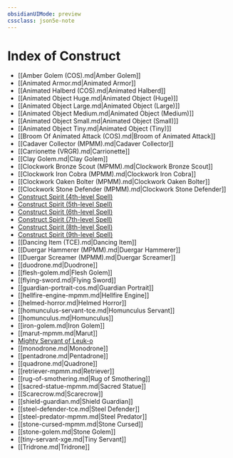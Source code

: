```yaml
---
obsidianUIMode: preview
cssclass: json5e-note
---
```

# Index of Construct

- [[Amber Golem (COS).md\|Amber Golem]]
- [[Animated Armor.md\|Animated Armor]]
- [[Animated Halberd (COS).md\|Animated Halberd]]
- [[Animated Object Huge.md\|Animated Object (Huge)]]
- [[Animated Object Large.md\|Animated Object (Large)]]
- [[Animated Object Medium.md\|Animated Object (Medium)]]
- [[Animated Object Small.md\|Animated Object (Small)]]
- [[Animated Object Tiny.md\|Animated Object (Tiny)]]
- [[Broom Of Animated Attack (COS).md\|Broom of Animated Attack]]
- [[Cadaver Collector (MPMM).md\|Cadaver Collector]]
- [[Carrionette (VRGR).md\|Carrionette]]
- [[Clay Golem.md\|Clay Golem]]
- [[Clockwork Bronze Scout (MPMM).md\|Clockwork Bronze Scout]]
- [[Clockwork Iron Cobra (MPMM).md\|Clockwork Iron Cobra]]
- [[Clockwork Oaken Bolter (MPMM).md\|Clockwork Oaken Bolter]]
- [[Clockwork Stone Defender (MPMM).md\|Clockwork Stone Defender]]
- [Construct Spirit (4th-level Spell)](construct-spirit-4th-level-spell-tce.md)
- [Construct Spirit (5th-level Spell)](construct-spirit-5th-level-spell-tce.md)
- [Construct Spirit (6th-level Spell)](construct-spirit-6th-level-spell-tce.md)
- [Construct Spirit (7th-level Spell)](construct-spirit-7th-level-spell-tce.md)
- [Construct Spirit (8th-level Spell)](construct-spirit-8th-level-spell-tce.md)
- [Construct Spirit (9th-level Spell)](construct-spirit-9th-level-spell-tce.md)
- [[Dancing Item (TCE).md\|Dancing Item]]
- [[Duergar Hammerer (MPMM).md\|Duergar Hammerer]]
- [[Duergar Screamer (MPMM).md\|Duergar Screamer]]
- [[duodrone.md\|Duodrone]]
- [[flesh-golem.md\|Flesh Golem]]
- [[flying-sword.md\|Flying Sword]]
- [[guardian-portrait-cos.md\|Guardian Portrait]]
- [[hellfire-engine-mpmm.md\|Hellfire Engine]]
- [[helmed-horror.md\|Helmed Horror]]
- [[homunculus-servant-tce.md\|Homunculus Servant]]
- [[homunculus.md\|Homunculus]]
- [[iron-golem.md\|Iron Golem]]
- [[marut-mpmm.md\|Marut]]
- [Mighty Servant of Leuk-o](mighty-servant-of-leuk-o-tce.md)
- [[monodrone.md\|Monodrone]]
- [[pentadrone.md\|Pentadrone]]
- [[quadrone.md\|Quadrone]]
- [[retriever-mpmm.md\|Retriever]]
- [[rug-of-smothering.md\|Rug of Smothering]]
- [[sacred-statue-mpmm.md\|Sacred Statue]]
- [[Scarecrow.md\|Scarecrow]]
- [[shield-guardian.md\|Shield Guardian]]
- [[steel-defender-tce.md\|Steel Defender]]
- [[steel-predator-mpmm.md\|Steel Predator]]
- [[stone-cursed-mpmm.md\|Stone Cursed]]
- [[stone-golem.md\|Stone Golem]]
- [[tiny-servant-xge.md\|Tiny Servant]]
- [[Tridrone.md\|Tridrone]]
